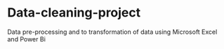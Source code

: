 # Data-cleaning-project
Data pre-processing and to transformation of data using Microsoft Excel and Power Bi
